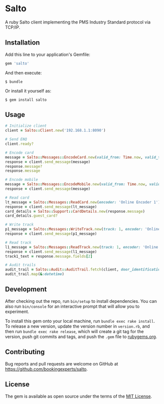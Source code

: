 # Salto

A ruby Salto client implementing the PMS Industry Standard protocol via TCP/IP.

## Installation

Add this line to your application's Gemfile:

```ruby
gem 'salto'
```

And then execute:

    $ bundle

Or install it yourself as:

    $ gem install salto

## Usage

```ruby
# Initialize client
client = Salto::Client.new('192.168.1.1:8090')

# Send ENQ
client.ready?

# Encode card
message = Salto::Messages::EncodeCard.new(valid_from: Time.now, valid_till: 2.days.from_now, rooms: ['Room 1'], print_info: 'john', encoder: 'Online Encoder 1')
response = client.send_message(message)
response.message?
response.message

# Encode mobile
message = Salto::Messages::EncodeMobile.new(valid_from: Time.now, valid_till: 2.days.from_now, rooms: ['Room 1'], phone_number: '0612345678', text_message: 'Please enter')
response = client.send_message(message)

# Read card
lt_message = Salto::Messages::ReadCard.new(encoder: 'Online Encoder 1')
response = client.send_message(lt_message)
card_details = Salto::Support::CardDetails.new(response.message)
card_details.guest_card?

# Write track
p1_message = Salto::Messages::WriteTrack.new(track: 1, encoder: 'Online Encoder 1', text: 'JOHN DOE')
response = client.send_message(p1_message)

# Read track
l1_message = Salto::Messages::ReadTrack.new(track: 1, encoder: 'Online Encoder 1')
response = client.send_message(l1_message)
track1_text = response.message.fields[2]

# Audit trails
audit_trail = Salto::Audit::AuditTrail.fetch(client, door_identification: 'Entrance')
audit_trail.map(&:datetime)
```

## Development

After checking out the repo, run `bin/setup` to install dependencies. You can also run `bin/console` for an interactive prompt that will allow you to experiment.

To install this gem onto your local machine, run `bundle exec rake install`. To release a new version, update the version number in `version.rb`, and then run `bundle exec rake release`, which will create a git tag for the version, push git commits and tags, and push the `.gem` file to [rubygems.org](https://rubygems.org).

## Contributing

Bug reports and pull requests are welcome on GitHub at https://github.com/bookingexperts/salto.

## License

The gem is available as open source under the terms of the [MIT License](https://opensource.org/licenses/MIT).
